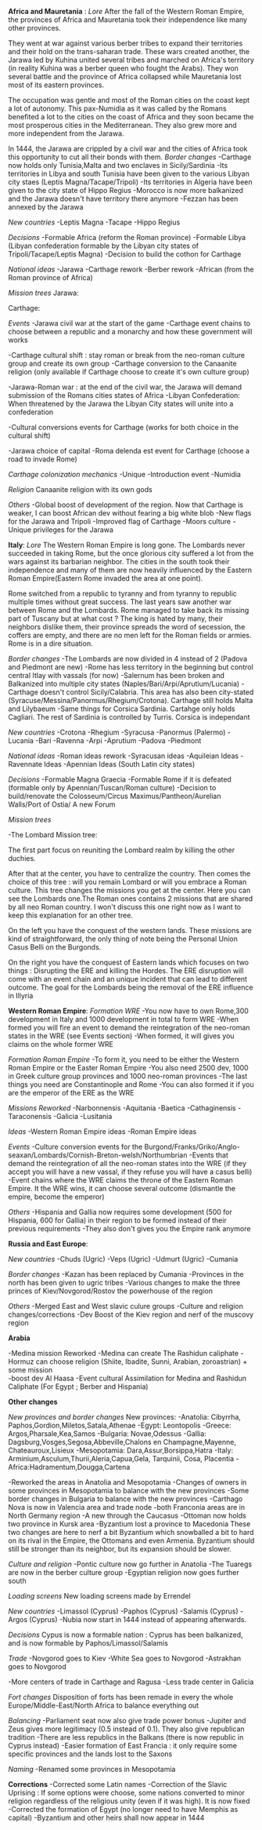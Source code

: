 
**Africa and Mauretania** :
*Lore*
After the fall of  the Western Roman Empire, the provinces of Africa and Mauretania took their independence like many other provinces.

They went at war against various berber tribes to expand their territories and their hold on the trans-saharan trade. These wars created another, the Jarawa led by Kuhina united several tribes and marched on Africa's territory (in reality Kuhina was a berber queen who fought the Arabs). They won several battle and the province of Africa collapsed while Mauretania lost most of its eastern provinces.

The occupation was gentle and most of the Roman cities on the coast kept a lot of autonomy. This pax-Numidia as it was called by the Romans benefited a lot to the cities on the coast of Africa and they soon became the most prosperous cities in the Mediterranean. They also grew more and more independent from the Jarawa.

In 1444, the Jarawa are crippled by a civil war and the cities of Africa took this opportunity to cut all their bonds with them.
*Border changes*
-Carthage now holds only Tunisia,Malta and two enclaves in Sicily/Sardinia
-Its territories in Libya and south Tunisia have been given to the various Libyan city staes (Leptis Magna/Tacape/Tripoli)
-Its territories in Algeria have been given to the city state of Hippo Regius
-Morocco is now more balkanized and the Jarawa doesn't have territory there anymore
-Fezzan has been annexed by the Jarawa

*New countries*
-Leptis Magna
-Tacape
-Hippo Regius

*Decisions*
-Formable Africa (reform the Roman province)
-Formable Libya (Libyan confederation formable by the Libyan city states of Tripoli/Tacape/Leptis Magna)
-Decision to build the cothon for Carthage

*National ideas*
-Jarawa
-Carthage rework
-Berber rework
-African (from the Roman province of Africa)

*Mission trees*
Jarawa:

Carthage:

*Events*
-Jarawa civil war at the start of the game
-Carthage event chains to choose between a republic and a monarchy and how these government will works

-Carthage cultural shift : stay roman or break from the neo-roman culture group and create its own group
-Carthage conversion to the Canaanite religion (only available if Carthage choose to create it's own culture group)

-Jarawa-Roman war : at the end of the civil war, the Jarawa will demand submission of the Romans cities states of Africa
-Libyan Confederation: When threatened by the Jarawa the Libyan City states will unite into a confederation

-Cultural conversions events for Carthage (works for both choice in the cultural shift)

-Jarawa choice of capital
-Roma delenda est event for Carthage (choose a road to invade Rome)

*Carthage colonization mechanics*
-Unique
-Introduction event
-Numidia

*Religion*
Canaanite religion with its own gods

*Others*
-Global boost of development of the region. Now that Carthage is weaker, I can boost African dev without fearing a big white blob
-New flags for the Jarawa and Tripoli
-Improved flag of Carthage
-Moors culture
-Unique privileges for the Jarawa

**Italy**:
*Lore*
The Western Roman Empire is long gone. The Lombards never succeeded in taking Rome, but the once glorious city suffered a lot from the wars against its barbarian neighbor. The cities in the south took their independence and many of them are now heavily influenced by the Eastern Roman Empire(Eastern Rome invaded the area at one point).

Rome switched from a republic to tyranny and from tyranny to republic multiple times without great success. The last years saw another war between Rome and the Lombards. Rome managed to take back its missing part of Tuscany but at what cost ?
The king is hated by many, their neighbors dislike them, their province spreads the word of secession,  the coffers are empty, and there are no men left for the Roman fields or armies.
Rome is in a dire situation.


*Border changes*
-The Lombards are now divided in 4 instead of 2 (Padova and Piedmont are new)
-Rome has less territory in the beginning but control central Itlay with vassals (for now)
-Salernum has been broken and Balkanized into multiple city states (Naples/Bari/Arpi/Aprutium/Lucania)
-Carthage doesn't control Sicily/Calabria. This area has also been city-stated (Syracuse/Messina/Panormus/Rhegium/Crotona). Carthage still holds Malta and Lilybaeum
-Same things for Corsica Sardinia. Cartahge only holds Cagliari. The rest of Sardinia is controlled by Turris. Corsica is independant


*New countries*
-Crotona
-Rhegium
-Syracusa
-Panormus (Palermo)
-Lucania
-Bari
-Ravenna
-Arpi
-Aprutium
-Padova
-Piedmont

*National ideas*
-Roman ideas rework
-Syracusan ideas
-Aquileian Ideas
-Ravennate Ideas
-Apennian Ideas (South Latin city states)


*Decisions*
-Formable Magna Graecia
-Formable Rome if it is defeated (formable only by Apennian/Tuscan/Roman culture)
-Decision to build/renovate the Colosseum/Circus Maximus/Pantheon/Aurelian Walls/Port of Ostia/ A new Forum


*Mission trees*

-The Lombard Mission tree:

The first part focus on reuniting the Lombard realm by killing the other duchies.

After that at the center, you have to centralize the country. Then comes the choice of this tree : will you remain Lombard or will you embrace a Roman culture. This tree changes the missions you get at the center. Here you can see the Lombards one.The Roman ones contains 2 missions that are shared by all neo Roman country. I won't discuss this one right now as I want to keep this explanation for an other tree.

On the left you have the conquest of the western lands. These missions are kind of straightforward, the only thing of note being the Personal Union Casus Belli on the Burgonds.

On the right you have the conquest of Eastern lands which focuses on two things : Disrupting the ERE and killing the Hordes.
The ERE disruption will come with an event chain and an unique incident that can lead to different outcome. The goal for the Lombards being the removal of the ERE influence in Illyria

**Western Roman Empire**:
*Formation WRE*
-You now have to own Rome,300 development in Italy and 1000 development in total to form WRE
-When formed you will fire an event to demand the reintegration of the neo-roman states in the WRE (see Events section)
-When formed, it will gives you claims on the whole former WRE

*Formation Roman Empire*
-To form it, you need to be either the Western Roman Empire or the Easter Roman Empire
-You also need 2500 dev, 1000 in Greek culture group provinces and 1000 neo-roman provinces
-The last things you need are Constantinople and Rome
-You can also formed it if you are the emperor of the ERE as the WRE

*Missions Reworked*
-Narbonnensis
-Aquitania
-Baetica
-Cathaginensis
-Taraconensis
-Galicia
-Lusitania

*Ideas*
-Western Roman Empire ideas
-Roman Empire ideas

*Events*
-Culture conversion events for the Burgond/Franks/Griko/Anglo-seaxan/Lombards/Cornish-Breton-welsh/Northumbrian
-Events that demand the reintegration of all the neo-roman states into the WRE (if they accept you will have a new vassal, if they refuse you will have a casus belli)
-Event chains where the WRE claims the throne of the Eastern Roman Empire. It the WRE wins, it can choose several outcome (dismantle the empire, become the emperor)

*Others*
-Hispania and Gallia now requires some development (500 for Hispania, 600 for Gallia) in their region to be formed instead of their previous requirements
-They also don't gives you the Empire rank anymore

**Russia and East Europe**:

*New countries*
-Chuds (Ugric)
-Veps (Ugric)
-Udmurt (Ugric)
-Cumania

*Border changes*
-Kazan has been replaced by Cumania
-Provinces in the north has been given to ugric tribes
-Various changes to make the three princes of Kiev/Novgorod/Rostov the powerhouse of the region

*Others*
-Merged East and West slavic culure groups
-Culture and religion changes/corrections
-Dev Boost of the Kiev region and nerf of the muscovy region

**Arabia**

-Medina mission Reworked
-Medina can create The Rashidun caliphate
-Hormuz can choose religion (Shiite, Ibadite, Sunni, Arabian, zoroastrian) + some mission  
-boost dev Al Haasa
-Event cultural Assimilation for Medina and Rashidun Caliphate (For Egypt ; Berber and Hispania)

**Other changes**

*New provinces and border changes*
New provinces:
-Anatolia:  Cibyrrha, Paphos,Gordion,Miletos,Satala,Athenae
-Egypt: Leontopolis
-Greece: Argos,Pharsale,Kea,Samos
-Bulgaria: Novae,Odessus
-Gallia: Dagsburg,Vosges,Segosa,Abbeville,Chalons en Champagne,Mayenne, Chateauroux,Lisieux
-Mesopotamia: Dara,Assur,Borsippa,Hatra
-Italy: Arminium,Asculum,Thurii,Aleria,Capua,Gela, Tarquinii, Cosa, Placentia
-Africa:Hadramentum,Dougga,Cartena

-Reworked the areas in Anatolia and Mesopotamia
-Changes of owners in some provinces in Mesopotamia to balance with the new provinces
-Some border changes in Bulgaria to balance with the new provinces
-Carthago Nova is now in Valencia area and trade node
-both Franconia areas are in North Germany region
-A new through the Caucasus
-Ottoman now holds two province in Kursk area
-Byzantium lost a province to Macedonia
These two changes are here to nerf a bit Byzantium which snowballed a bit to hard on its rival in the Empire, the Ottomans and even Armenia. Byzantium should still be stronger than its neighbor, but its expansion should be slower.

*Culture and religion*
-Pontic culture now go further in Anatolia
-The Tuaregs are now in the berber culture group
-Egyptian religion now goes further south

*Loading screens*
New loading screens made by Errendel

*New countries*
-Limassol (Cyprus)
-Paphos (Cyprus)
-Salamis (Cyprus)
-Argos (Cyprus)
-Nubia now start in 1444 instead of appearing afterwards.

*Decisions*
Cypus is now a formable nation : Cyprus has been balkanized, and is now formable by Paphos/Limassol/Salamis

*Trade*
-Novgorod goes to Kiev
-White Sea goes to Novgorod
-Astrakhan goes to Novgorod

-More centers of trade in Carthage and Ragusa
-Less trade center in Galicia

*Fort changes*
Disposition of forts has been remade in every the whole Europe/Middle-East/North Africa to balance everything out

*Balancing*
-Parliament seat now also give trade power bonus
-Jupiter and Zeus gives more legitimacy (0.5 instead of 0.1). They also give republican tradition
-There are less republics in the Balkans (there is now republic in Cyprus instead)
-Easier formation of East Francia : it only require some specific provinces and the lands lost to the Saxons

*Naming*
-Renamed some provinces in Mesopotamia

**Corrections**
-Corrected some Latin names
-Correction of the Slavic Uprising : If some options were choose, some nations converted to minor religion regardless of the religious unity (even if it was high). It is now fixed
-Corrected the formation of Egypt (no longer need to have Memphis as capital)
-Byzantium and other heirs shall now appear in 1444
